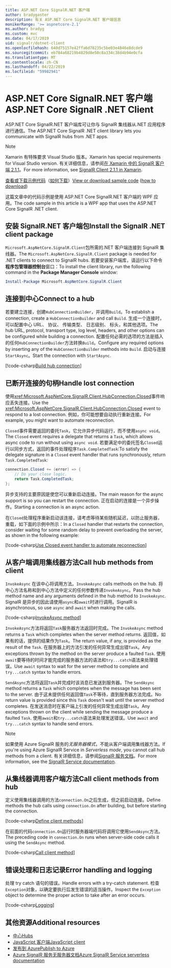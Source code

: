 ```yaml
---
title: ASP.NET Core SignalR.NET 客户端
author: bradygaster
description: 有关 ASP.NET Core SignalR.NET 客户端信息
monikerRange: '>= aspnetcore-2.1'
ms.author: bradyg
ms.custom: mvc
ms.date: 04/17/2019
uid: signalr/dotnet-client
ms.openlocfilehash: 640d75157e42ffa6d78235c5be03e4846e8dcde9
ms.sourcegitcommit: eb784a68219b4829d8e50c8a334c38d4b94e0cfa
ms.translationtype: MT
ms.contentlocale: zh-CN
ms.lasthandoff: 04/22/2019
ms.locfileid: "59982941"
---
```

# <a name="aspnet-core-signalr-net-client"></a><span data-ttu-id="0b43e-103">ASP.NET Core SignalR.NET 客户端</span><span class="sxs-lookup"><span data-stu-id="0b43e-103">ASP.NET Core SignalR .NET Client</span></span>

<span data-ttu-id="0b43e-104">ASP.NET Core SignalR.NET 客户端库可让你与 SignalR 集线器从.NET 应用程序进行通信。</span><span class="sxs-lookup"><span data-stu-id="0b43e-104">The ASP.NET Core SignalR .NET client library lets you communicate with SignalR hubs from .NET apps.</span></span>

> [!NOTE]
> <span data-ttu-id="0b43e-105">Xamarin 有特殊要求 Visual Studio 版本。</span><span class="sxs-lookup"><span data-stu-id="0b43e-105">Xamarin has special requirements for Visual Studio version.</span></span> <span data-ttu-id="0b43e-106">有关详细信息，请参阅[在 Xamarin 中的 SignalR 客户端 2.1.1](https://github.com/aspnet/Announcements/issues/305)。</span><span class="sxs-lookup"><span data-stu-id="0b43e-106">For more information, see [SignalR Client 2.1.1 in Xamarin](https://github.com/aspnet/Announcements/issues/305).</span></span>

<span data-ttu-id="0b43e-107">[查看或下载示例代码](https://github.com/aspnet/Docs/tree/master/aspnetcore/signalr/dotnet-client/sample)（[如何下载](xref:index#how-to-download-a-sample)）</span><span class="sxs-lookup"><span data-stu-id="0b43e-107">[View or download sample code](https://github.com/aspnet/Docs/tree/master/aspnetcore/signalr/dotnet-client/sample) ([how to download](xref:index#how-to-download-a-sample))</span></span>

<span data-ttu-id="0b43e-108">这篇文章中的代码示例是使用 ASP.NET Core SignalR.NET 客户端的 WPF 应用。</span><span class="sxs-lookup"><span data-stu-id="0b43e-108">The code sample in this article is a WPF app that uses the ASP.NET Core SignalR .NET client.</span></span>

## <a name="install-the-signalr-net-client-package"></a><span data-ttu-id="0b43e-109">安装 SignalR.NET 客户端包</span><span class="sxs-lookup"><span data-stu-id="0b43e-109">Install the SignalR .NET client package</span></span>

<span data-ttu-id="0b43e-110">`Microsoft.AspNetCore.SignalR.Client`包所需的.NET 客户端连接到 SignalR 集线器。</span><span class="sxs-lookup"><span data-stu-id="0b43e-110">The `Microsoft.AspNetCore.SignalR.Client` package is needed for .NET clients to connect to SignalR hubs.</span></span> <span data-ttu-id="0b43e-111">若要安装客户端库，请运行以下命令**程序包管理器控制台**窗口：</span><span class="sxs-lookup"><span data-stu-id="0b43e-111">To install the client library, run the following command in the **Package Manager Console** window:</span></span>

```powershell
Install-Package Microsoft.AspNetCore.SignalR.Client
```

## <a name="connect-to-a-hub"></a><span data-ttu-id="0b43e-112">连接到中心</span><span class="sxs-lookup"><span data-stu-id="0b43e-112">Connect to a hub</span></span>

<span data-ttu-id="0b43e-113">若要建立连接，创建`HubConnectionBuilder`，并调用`Build`。</span><span class="sxs-lookup"><span data-stu-id="0b43e-113">To establish a connection, create a `HubConnectionBuilder` and call `Build`.</span></span> <span data-ttu-id="0b43e-114">生成一个连接时，可以配置中心 URL、 协议、 传输类型、 日志级别、 标头，和其他选项。</span><span class="sxs-lookup"><span data-stu-id="0b43e-114">The hub URL, protocol, transport type, log level, headers, and other options can be configured while building a connection.</span></span> <span data-ttu-id="0b43e-115">配置任何必需的选项的方法是插入的任何`HubConnectionBuilder`方法转换`Build`。</span><span class="sxs-lookup"><span data-stu-id="0b43e-115">Configure any required options by inserting any of the `HubConnectionBuilder` methods into `Build`.</span></span> <span data-ttu-id="0b43e-116">启动与连接`StartAsync`。</span><span class="sxs-lookup"><span data-stu-id="0b43e-116">Start the connection with `StartAsync`.</span></span>

[!code-csharp[Build hub connection](dotnet-client/sample/signalrchatclient/MainWindow.xaml.cs?name=snippet_MainWindowClass&highlight=15-17,39)]

## <a name="handle-lost-connection"></a><span data-ttu-id="0b43e-117">已断开连接的句柄</span><span class="sxs-lookup"><span data-stu-id="0b43e-117">Handle lost connection</span></span>

<span data-ttu-id="0b43e-118">使用<xref:Microsoft.AspNetCore.SignalR.Client.HubConnection.Closed>事件响应丢失连接。</span><span class="sxs-lookup"><span data-stu-id="0b43e-118">Use the <xref:Microsoft.AspNetCore.SignalR.Client.HubConnection.Closed> event to respond to a lost connection.</span></span> <span data-ttu-id="0b43e-119">例如，你可能想要自动执行重新连接。</span><span class="sxs-lookup"><span data-stu-id="0b43e-119">For example, you might want to automate reconnection.</span></span>

<span data-ttu-id="0b43e-120">`Closed`事件需要返回的委托`Task`，它允许异步代码运行，而不使用`async void`。</span><span class="sxs-lookup"><span data-stu-id="0b43e-120">The `Closed` event requires a delegate that returns a `Task`, which allows async code to run without using `async void`.</span></span> <span data-ttu-id="0b43e-121">若要满足中的委托签名`Closed`运行以同步方式，返回的事件处理程序`Task.CompletedTask`:</span><span class="sxs-lookup"><span data-stu-id="0b43e-121">To satisfy the delegate signature in a `Closed` event handler that runs synchronously, return `Task.CompletedTask`:</span></span>

```csharp
connection.Closed += (error) => {
    // Do your close logic.
    return Task.CompletedTask;
};
```

<span data-ttu-id="0b43e-122">异步支持的主要原因是使您可以重新启动连接。</span><span class="sxs-lookup"><span data-stu-id="0b43e-122">The main reason for the async support is so you can restart the connection.</span></span> <span data-ttu-id="0b43e-123">正在启动的连接是一个异步操作。</span><span class="sxs-lookup"><span data-stu-id="0b43e-123">Starting a connection is an async action.</span></span>

<span data-ttu-id="0b43e-124">在`Closed`处理程序重新启动该连接，请考虑等待某些随机延迟，以防止服务器，重载，如下面的示例中所示：</span><span class="sxs-lookup"><span data-stu-id="0b43e-124">In a `Closed` handler that restarts the connection, consider waiting for some random delay to prevent overloading the server, as shown in the following example:</span></span>

[!code-csharp[Use Closed event handler to automate reconnection](dotnet-client/sample/signalrchatclient/MainWindow.xaml.cs?name=snippet_ClosedRestart)]

## <a name="call-hub-methods-from-client"></a><span data-ttu-id="0b43e-125">从客户端调用集线器方法</span><span class="sxs-lookup"><span data-stu-id="0b43e-125">Call hub methods from client</span></span>

<span data-ttu-id="0b43e-126">`InvokeAsync` 在该中心将调用方法。</span><span class="sxs-lookup"><span data-stu-id="0b43e-126">`InvokeAsync` calls methods on the hub.</span></span> <span data-ttu-id="0b43e-127">将中心方法名称和到中心方法中定义的任何参数传递`InvokeAsync`。</span><span class="sxs-lookup"><span data-stu-id="0b43e-127">Pass the hub method name and any arguments defined in the hub method to `InvokeAsync`.</span></span> <span data-ttu-id="0b43e-128">SignalR 是异步的因此请使用`async`和`await`时进行调用。</span><span class="sxs-lookup"><span data-stu-id="0b43e-128">SignalR is asynchronous, so use `async` and `await` when making the calls.</span></span>

[!code-csharp[InvokeAsync method](dotnet-client/sample/signalrchatclient/MainWindow.xaml.cs?name=snippet_InvokeAsync)]

<span data-ttu-id="0b43e-129">`InvokeAsync`方法将返回`Task`服务器方法返回时完成。</span><span class="sxs-lookup"><span data-stu-id="0b43e-129">The `InvokeAsync` method returns a `Task` which completes when the server method returns.</span></span> <span data-ttu-id="0b43e-130">返回值，如果有的话，提供的结果作为`Task`。</span><span class="sxs-lookup"><span data-stu-id="0b43e-130">The return value, if any, is provided as the result of the `Task`.</span></span> <span data-ttu-id="0b43e-131">在服务器上的方法引发的任何异常生成出错`Task`。</span><span class="sxs-lookup"><span data-stu-id="0b43e-131">Any exceptions thrown by the method on the server produce a faulted `Task`.</span></span> <span data-ttu-id="0b43e-132">使用`await`要等待的时间才能完成的服务器方法的语法和`try...catch`语法来处理错误。</span><span class="sxs-lookup"><span data-stu-id="0b43e-132">Use `await` syntax to wait for the server method to complete and `try...catch` syntax to handle errors.</span></span>

<span data-ttu-id="0b43e-133">`SendAsync`方法将返回`Task`并完成时该消息已发送到服务器。</span><span class="sxs-lookup"><span data-stu-id="0b43e-133">The `SendAsync` method returns a `Task` which completes when the message has been sent to the server.</span></span> <span data-ttu-id="0b43e-134">由于这未提供任何返回值`Task`不等待，直到服务器方法完成。</span><span class="sxs-lookup"><span data-stu-id="0b43e-134">No return value is provided since this `Task` doesn't wait until the server method completes.</span></span> <span data-ttu-id="0b43e-135">在发送消息时在客户端上引发的任何异常生成出错`Task`。</span><span class="sxs-lookup"><span data-stu-id="0b43e-135">Any exceptions thrown on the client while sending the message produce a faulted `Task`.</span></span> <span data-ttu-id="0b43e-136">使用`await`和`try...catch`语法来处理发送错误。</span><span class="sxs-lookup"><span data-stu-id="0b43e-136">Use `await` and `try...catch` syntax to handle send errors.</span></span>

> [!NOTE]
> <span data-ttu-id="0b43e-137">如果使用 Azure SignalR 服务的*无服务器模式*，不能从客户端调用集线器方法。</span><span class="sxs-lookup"><span data-stu-id="0b43e-137">If you're using Azure SignalR Service in *Serverless mode*, you cannot call hub methods from a client.</span></span> <span data-ttu-id="0b43e-138">有关详细信息，请参阅[SignalR 服务文档](/azure/azure-signalr/signalr-concept-serverless-development-config)。</span><span class="sxs-lookup"><span data-stu-id="0b43e-138">For more information, see the [SignalR Service documentation](/azure/azure-signalr/signalr-concept-serverless-development-config).</span></span>

## <a name="call-client-methods-from-hub"></a><span data-ttu-id="0b43e-139">从集线器调用客户端方法</span><span class="sxs-lookup"><span data-stu-id="0b43e-139">Call client methods from hub</span></span>

<span data-ttu-id="0b43e-140">定义使用集线器调用的方法`connection.On`之后生成，但之前启动连接。</span><span class="sxs-lookup"><span data-stu-id="0b43e-140">Define methods the hub calls using `connection.On` after building, but before starting the connection.</span></span>

[!code-csharp[Define client methods](dotnet-client/sample/signalrchatclient/MainWindow.xaml.cs?name=snippet_ConnectionOn)]

<span data-ttu-id="0b43e-141">在前面的代码`connection.On`运行时服务器端代码将调用它使用`SendAsync`方法。</span><span class="sxs-lookup"><span data-stu-id="0b43e-141">The preceding code in `connection.On` runs when server-side code calls it using the `SendAsync` method.</span></span>

[!code-csharp[Call client method](dotnet-client/sample/signalrchat/hubs/chathub.cs?name=snippet_SendMessage)]

## <a name="error-handling-and-logging"></a><span data-ttu-id="0b43e-142">错误处理和日志记录</span><span class="sxs-lookup"><span data-stu-id="0b43e-142">Error handling and logging</span></span>

<span data-ttu-id="0b43e-143">处理 try catch 语句的错误。</span><span class="sxs-lookup"><span data-stu-id="0b43e-143">Handle errors with a try-catch statement.</span></span> <span data-ttu-id="0b43e-144">检查`Exception`对象，以确定要执行后发生错误的适当操作。</span><span class="sxs-lookup"><span data-stu-id="0b43e-144">Inspect the `Exception` object to determine the proper action to take after an error occurs.</span></span>

[!code-csharp[Logging](dotnet-client/sample/signalrchatclient/MainWindow.xaml.cs?name=snippet_ErrorHandling)]

## <a name="additional-resources"></a><span data-ttu-id="0b43e-145">其他资源</span><span class="sxs-lookup"><span data-stu-id="0b43e-145">Additional resources</span></span>

* [<span data-ttu-id="0b43e-146">中心</span><span class="sxs-lookup"><span data-stu-id="0b43e-146">Hubs</span></span>](xref:signalr/hubs)
* [<span data-ttu-id="0b43e-147">JavaScript 客户端</span><span class="sxs-lookup"><span data-stu-id="0b43e-147">JavaScript client</span></span>](xref:signalr/javascript-client)
* [<span data-ttu-id="0b43e-148">发布到 Azure</span><span class="sxs-lookup"><span data-stu-id="0b43e-148">Publish to Azure</span></span>](xref:signalr/publish-to-azure-web-app)
* [<span data-ttu-id="0b43e-149">Azure SignalR 服务无服务器文档</span><span class="sxs-lookup"><span data-stu-id="0b43e-149">Azure SignalR Service serverless documentation</span></span>](/azure/azure-signalr/signalr-concept-serverless-development-config)
